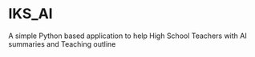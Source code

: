 # IKS_AI
A simple Python based application to help High School Teachers with AI summaries and Teaching outline
